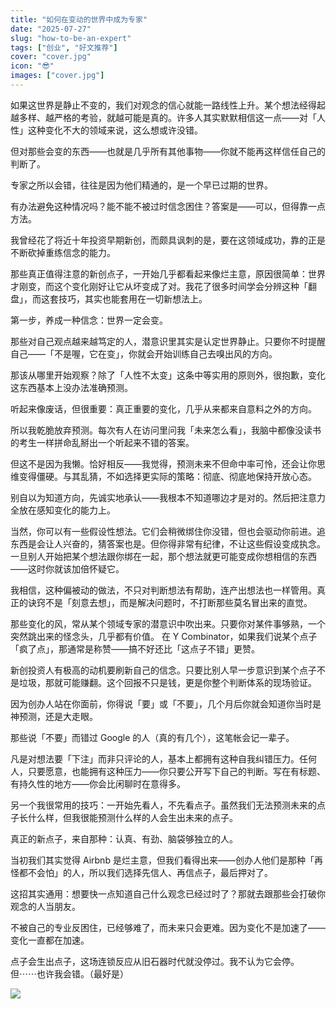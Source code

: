 ```yaml
---
title: "如何在变动的世界中成为专家"
date: "2025-07-27"
slug: "how-to-be-an-expert"
tags: ["创业", "好文推荐"]
cover: "cover.jpg"
icon: "😎"
images: ["cover.jpg"]
---
```

如果这世界是静止不变的，我们对观念的信心就能一路线性上升。某个想法经得起越多样、越严格的考验，就越可能是真的。许多人其实默默相信这一点——对「人性」这种变化不大的领域来说，这么想或许没错。



但对那些会变的东西——也就是几乎所有其他事物——你就不能再这样信任自己的判断了。



专家之所以会错，往往是因为他们精通的，是一个早已过期的世界。



有办法避免这种情况吗？能不能不被过时信念困住？答案是——可以，但得靠一点方法。



我曾经花了将近十年投资早期新创，而颇具讽刺的是，要在这领域成功，靠的正是不断砍掉重练信念的能力。



那些真正值得注意的新创点子，一开始几乎都看起来像烂主意，原因很简单：世界才刚变，而这个变化刚好让它从坏变成了对。我花了很多时间学会分辨这种「翻盘」，而这套技巧，其实也能套用在一切新想法上。



第一步，养成一种信念：世界一定会变。



那些对自己观点越来越笃定的人，潜意识里其实是认定世界静止。只要你不时提醒自己——「不是喔，它在变」，你就会开始训练自己去嗅出风的方向。



那该从哪里开始观察？除了「人性不太变」这条中等实用的原则外，很抱歉，变化这东西基本上没办法准确预测。



听起来像废话，但很重要：真正重要的变化，几乎从来都来自意料之外的方向。



所以我乾脆放弃预测。每次有人在访问里问我「未来怎么看」，我脑中都像没读书的考生一样拼命乱掰出一个听起来不错的答案。



但这不是因为我懒。恰好相反——我觉得，预测未来不但命中率可怜，还会让你思维变得僵硬。与其乱猜，不如选择更实际的策略：彻底、彻底地保持开放心态。



别自以为知道方向，先诚实地承认——我根本不知道哪边才是对的。然后把注意力全放在感知变化的能力上。



当然，你可以有一些假设性想法。它们会稍微绑住你没错，但也会驱动你前进。追东西是会让人兴奋的，猜答案也是。但你得非常有纪律，不让这些假设变成执念。
一旦别人开始把某个想法跟你绑在一起，那个想法就更可能变成你想相信的东西——这时你就该加倍怀疑它。



我相信，这种偏被动的做法，不只对判断想法有帮助，连产出想法也一样管用。真正的诀窍不是「刻意去想」，而是解决问题时，不打断那些莫名冒出来的直觉。



那些变化的风，常从某个领域专家的潜意识中吹出来。只要你对某件事够熟，一个突然跳出来的怪念头，几乎都有价值。
在 Y Combinator，如果我们说某个点子「疯了点」，那通常是称赞——搞不好还比「这点子不错」更赞。



新创投资人有极高的动机要刷新自己的信念。只要比别人早一步意识到某个点子不是垃圾，那就可能赚翻。这个回报不只是钱，更是你整个判断体系的现场验证。



因为创办人站在你面前，你得说「要」或「不要」，几个月后你就会知道你当时是神预测，还是大走眼。



那些说「不要」而错过 Google 的人（真的有几个），这笔帐会记一辈子。



凡是对想法要「下注」而非只评论的人，基本上都拥有这种自我纠错压力。任何人，只要愿意，也能拥有这种压力——你只要公开写下自己的判断。写在有标题、有持久性的地方——你会比闲聊时在意得多。



另一个我很常用的技巧：一开始先看人，不先看点子。虽然我们无法预测未来的点子长什么样，但我很能预测什么样的人会生出未来的点子。



真正的新点子，来自那种：认真、有劲、脑袋够独立的人。



当初我们其实觉得 Airbnb 是烂主意，但我们看得出来——创办人他们是那种「再怪都不会怕」的人，所以我们选择先信人、再信点子，最后押对了。



这招其实通用：想要快一点知道自己什么观念已经过时了？那就去跟那些会打破你观念的人当朋友。



不被自己的专业反困住，已经够难了，而未来只会更难。因为变化不是加速了——变化一直都在加速。



点子会生出点子，这场连锁反应从旧石器时代就没停过。我不认为它会停。
但⋯⋯也许我会错。（最好是）




![](https://prod-files-secure.s3.us-west-2.amazonaws.com/112d0858-5090-4d34-a606-b75eb8d65fd2/46476355-9cf3-4e99-9b7a-3531bc426380/1000202064.png?X-Amz-Algorithm=AWS4-HMAC-SHA256&X-Amz-Content-Sha256=UNSIGNED-PAYLOAD&X-Amz-Credential=ASIAZI2LB4662ZG6UYGU%2F20251026%2Fus-west-2%2Fs3%2Faws4_request&X-Amz-Date=20251026T211114Z&X-Amz-Expires=3600&X-Amz-Security-Token=IQoJb3JpZ2luX2VjEN3%2F%2F%2F%2F%2F%2F%2F%2F%2F%2FwEaCXVzLXdlc3QtMiJHMEUCIQDgifScj223%2BHFwzd9Onv4coPIdQOBSSAgDOPpgBNqrMQIgdBYqbV7IqKS%2Fq7EoRAIuroxmMj%2Bue62Hi195ydVtByQqiAQIlv%2F%2F%2F%2F%2F%2F%2F%2F%2F%2FARAAGgw2Mzc0MjMxODM4MDUiDA2RjzilhJ34hm8YtircA3%2FXJ1yZy8Cqx2VPUpTcCJisfqh64QiGg1vwONgd0GM8sjEjxmiOihbFa98w7flKIM3tLa25M1Ht9298%2FVPKk1fXI9ME077zmEPhAWziagYtzMLBV5eSeOudaJDdIyNp1sqTY8haRFGgxeZr1zGhA2jZlvnBCcoZqisdMNY2bZpEkLwJyZcjzbrzmveMIwnY3DlgwQeeSgbnTD4up6YVPJC7CzLc6xFV4ExQqJkXiMg2xKaeep8QKQ1X5HqWA16HZL1QEMB1jKc%2B29I1hu1TmT63CRYVJL29EuiXgKwf5JqqRUdu%2Bj2QIN9MsWMUdF3LPzHzeIVdMyCEmWpPZ%2BuQg7CsGXTnz0Vaj1IYmZPFmqnQvXUF0AHMoYsPgIN09hxaLbNsArH56PMDYXAijH6vejP9RMJtZt6%2Bl6r8Ytd7%2BrmcZOKqE87VOGDf%2B3EQi%2FwFHeCj5IXIMtRVffb0I9qUawljOTpPgJqqFeH%2B8DmQMgStZ%2BkS6tSOXdR9kU%2BEd8gWJCy0QY7QvKOnDkwJuwK7G8MgOODgd8QHpxnuPwXVmYeAnsw3itogJHDYsmaypvv3%2FaDeEEWnPvEckuD5Uf5a3rkB4882GNXIhy%2BRhZ6JeNJBFHwPEjTfyX7Q%2FwLpMLKQ%2BscGOqUBSEuUOqjMDIuFb6hOqOV6eCo%2FmtGZsRcqscxCL5apwLN%2BNKZ6Cp1IDBPsvOlKTMWD%2FLoQfZkj%2BnfT6m4X%2F7zP6XYQz%2F5EbIUmyob1HOWKJV12bIiOX1D4oPhyGmuiUplmMQLE9Ygk4AGATjD58ZIYE%2BDMBiQ7qJs68OtgvMPHFQY71epKmwZH6Zkk7cgfsh4njU%2FvWllUEhxQEWz%2Fu1YVWVNhIznh&X-Amz-Signature=3195005ee3c274c0bc6c3b9b9ee3cd8a9ea2f2a2cde6d6c918ba846da687cad7&X-Amz-SignedHeaders=host&x-amz-checksum-mode=ENABLED&x-id=GetObject)

